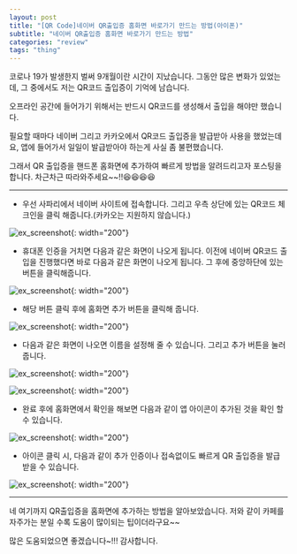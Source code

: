 ```yaml
---
layout: post
title: "[QR Code]네이버 QR출입증 홈화면 바로가기 만드는 방법(아이폰)"
subtitle: "네이버 QR출입증 홈화면 바로가기 만드는 방법"
categories: "review"
tags: "thing"
---
```


코로나 19가 발생한지 벌써 9개월이란 시간이 지났습니다. 그동안 많은 변화가 있었는데, 그 중에서도 저는 QR코드 출입증이 기억에 남습니다.

오프라인 공간에 들어가기 위해서는 반드시 QR코드를 생성해서 출입을 해야만 했습니다.

필요할 때마다 네이버 그리고 카카오에서 QR코드 출입증을 발급받아 사용을 했었는데요, 앱에 들어가서 일일이 발급받아야 하는게 사실 좀 불편했습니다.

그래서 QR 출입증을 핸드폰 홈화면에 추가하여 빠르게 방법을 알려드리고자 포스팅을 합니다. 차근차근 따라와주세요~~!!😆😆😆😆

---

- 우선 사파리에서 네이버 사이트에 접속합니다. 그리고 우측 상단에 있는 QR코드 체크인을 클릭 해줍니다.(카카오는 지원하지 않습니다.)

![ex_screenshot](/assets/img/posts/2020_0_1.jpeg){: width="200"}

- 휴대폰 인증을 거치면 다음과 같은 화면이 나오게 됩니다. 이전에 네이버 QR코드 출입을 진행했다면 바로 다음과 같은 화면이 나오게 됩니다. 그 후에 중앙하단에 있는 버튼을 클릭해줍니다.

![ex_screenshot](/assets/img/posts/2020_0_2.png){: width="200"}

- 해당 버튼 클릭 후에 홈화면 추가 버튼을 클릭해 줍니다.

![ex_screenshot](/assets/img/posts/2020_0_3.jpeg){: width="200"}

- 다음과 같은 화면이 나오면 이름을 설정해 줄 수 있습니다. 그리고 추가 버튼을 눌러줍니다.

![ex_screenshot](/assets/img/posts/2020_0_4.png){: width="200"}

![ex_screenshot](/assets/img/posts/2020_0_5.png){: width="200"}

- 완료 후에 홈화면에서 확인을 해보면 다음과 같이 앱 아이콘이 추가된 것을 확인 할 수 있습니다.

![ex_screenshot](/assets/img/posts/2020_0_6.png){: width="200"}

- 아이콘 클릭 시, 다음과 같이 추가 인증이나 접속없이도 빠르게 QR 출입증을 발급 받을 수 있습니다.

![ex_screenshot](/assets/img/posts/2020.png){: width="200"}

---

네 여기까지 QR출입증을 홈화면에 추가하는 방법을 알아보았습니다. 저와 같이 카페를 자주가는 분일 수록 도움이 많이되는 팁이더라구요~~

많은 도움되었으면 좋겠습니다~!!! 감사합니다.
